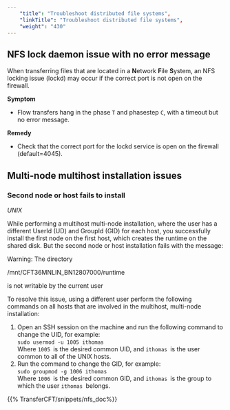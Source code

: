 ```yaml
---
    "title": "Troubleshoot distributed file systems",
    "linkTitle": "Troubleshoot distributed file systems",
    "weight": "430"
---
```

NFS lock daemon issue with no error message
-------------------------------------------

When transferring files that are located in a **N**etwork **F**ile **S**ystem, an NFS locking issue (lockd) may occur if the correct port is not open on the firewall.

****Symptom****

- Flow transfers hang in the phase `T` and phasestep `C`, with a timeout but no error message.

****Remedy****

- Check that the correct port for the lockd service is open on the firewall (default=4045).

Multi-node multihost installation issues
----------------------------------------

### Second node or host fails to install

*UNIX*

While performing a multihost multi-node installation, where the user has a different UserId (UD) and GroupId (GID) for each host, you successfully install the first node on the first host, which creates the runtime on the shared disk. But the second node or host installation fails with the message:

Warning: The directory

/mnt/CFT36MNLIN_BN12807000/runtime

is not writable by the current user

To resolve this issue, using a different user perform the following commands on all hosts that are involved in the multihost, multi-node installation:

1. Open an SSH session on the machine and run the following command to change the UID, for example:  
    `sudo usermod -u 1005 ithomas`  
    Where `1005 `is the desired common UID, and `ithomas `is the user common to all of the UNIX hosts.
1. Run the command to change the GID, for example:  
    `sudo groupmod -g 1006 ithomas`  
    Where `1006 `is the desired common GID, and `ithomas `is the group to which the user `ithomas `belongs.

{{% TransferCFT/snippets/nfs_doc%}}
